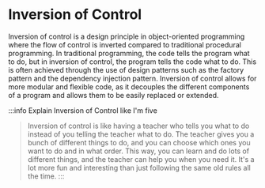 # Inversion of Control

Inversion of control is a design principle in object-oriented programming where the flow of control is inverted compared to traditional procedural programming. In traditional programming, the code tells the program what to do, but in inversion of control, the program tells the code what to do. This is often achieved through the use of design patterns such as the factory pattern and the dependency injection pattern. Inversion of control allows for more modular and flexible code, as it decouples the different components of a program and allows them to be easily replaced or extended.

:::info Explain Inversion of Control like I'm five
> Inversion of control is like having a teacher who tells you what to do instead of you telling the teacher what to do. The teacher gives you a bunch of different things to do, and you can choose which ones you want to do and in what order. This way, you can learn and do lots of different things, and the teacher can help you when you need it. It's a lot more fun and interesting than just following the same old rules all the time.
::: 
